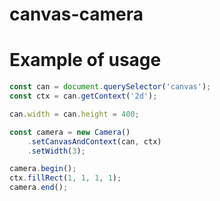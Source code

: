 # canvas-camera

# Example of usage


```js
const can = document.querySelector('canvas');
const ctx = can.getContext('2d');

can.width = can.height = 400;

const camera = new Camera()
    .setCanvasAndContext(can, ctx)
    .setWidth(3);

camera.begin();
ctx.fillRect(1, 1, 1, 1);
camera.end();
```
